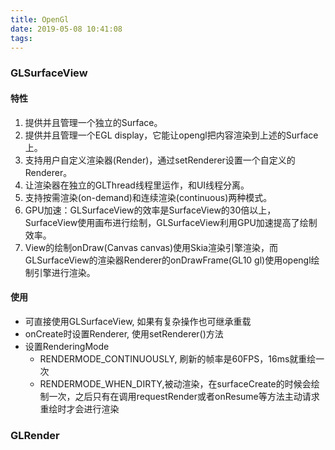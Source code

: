 ```yaml
---
title: OpenGl
date: 2019-05-08 10:41:08
tags:
---
```

### GLSurfaceView
#### 特性
 1. 提供并且管理一个独立的Surface。
 2. 提供并且管理一个EGL display，它能让opengl把内容渲染到上述的Surface上。
 3. 支持用户自定义渲染器(Render)，通过setRenderer设置一个自定义的Renderer。
 4. 让渲染器在独立的GLThread线程里运作，和UI线程分离。
 5. 支持按需渲染(on-demand)和连续渲染(continuous)两种模式。
 6. GPU加速：GLSurfaceView的效率是SurfaceView的30倍以上，SurfaceView使用画布进行绘制，GLSurfaceView利用GPU加速提高了绘制效率。
 7. View的绘制onDraw(Canvas canvas)使用Skia渲染引擎渲染，而GLSurfaceView的渲染器Renderer的onDrawFrame(GL10 gl)使用opengl绘制引擎进行渲染。

#### 使用
 * 可直接使用GLSurfaceView, 如果有复杂操作也可继承重载
 * onCreate时设置Renderer, 使用setRenderer()方法
 * 设置RenderingMode
    * RENDERMODE_CONTINUOUSLY, 刷新的帧率是60FPS，16ms就重绘一次
    * RENDERMODE_WHEN_DIRTY,被动渲染，在surfaceCreate的时候会绘制一次，之后只有在调用requestRender或者onResume等方法主动请求重绘时才会进行渲染

### GLRender
